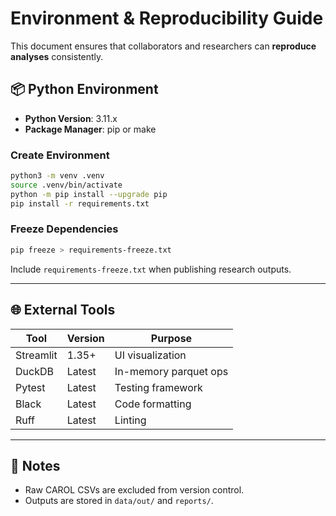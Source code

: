 # Environment & Reproducibility Guide

This document ensures that collaborators and researchers can **reproduce analyses** consistently.

## 📦 Python Environment

- **Python Version**: 3.11.x
- **Package Manager**: pip or make

### Create Environment

```bash
python3 -m venv .venv
source .venv/bin/activate
python -m pip install --upgrade pip
pip install -r requirements.txt
```

### Freeze Dependencies

```bash
pip freeze > requirements-freeze.txt
```

Include `requirements-freeze.txt` when publishing research outputs.

---

## 🌐 External Tools

| Tool      | Version | Purpose                 |
|-----------|--------|-------------------------|
| Streamlit | 1.35+  | UI visualization        |
| DuckDB    | Latest | In-memory parquet ops   |
| Pytest    | Latest | Testing framework       |
| Black     | Latest | Code formatting         |
| Ruff      | Latest | Linting                 |

---

## 📄 Notes

- Raw CAROL CSVs are excluded from version control.
- Outputs are stored in `data/out/` and `reports/`.
